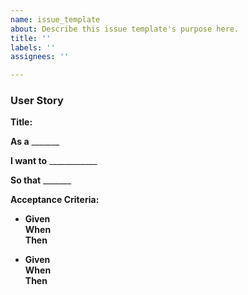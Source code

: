 ```yaml
---
name: issue_template
about: Describe this issue template's purpose here.
title: ''
labels: ''
assignees: ''

---
```


### User Story

**Title:** 

**As a** _______

**I want to** ____________

**So that** _______

**Acceptance Criteria:**

- **Given**  
  **When**   
  **Then**   

- **Given**   
  **When**   
  **Then**
